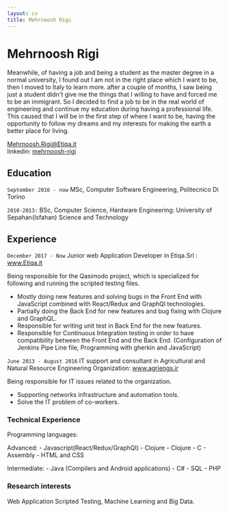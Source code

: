 ```yaml
---
layout: cv
title: Mehrnoosh Rigi
---
```

# Mehrnoosh Rigi
Meanwhile, of having a job and being a student as the master degree in a normal university, I found out I am not in the right place which I want to be, then I moved to Italy to learn more. after a couple of months, I saw being just a student didn't give me the things that I willing to have and forced me to be an immigrant. So I decided to find a job to be in the real world of engineering and continue my education during having a professional life. This caused that I will be in the first step of where I want to be, having the opportunity to follow my dreams and my interests for making the earth a better place for living.

<div id="webaddress">
  <a href="mehrnoosh.rigi@etiqa.it">Mehrnoosh.Rigi@Etiqa.it</a>
</div>
<div id="webaddress">
  linkedin:
  <a href="https://www.linkedin.com/in/mehrnoosh-rigi-a364336a/">mehrnoosh-rigi</a>
</div>

## Education
`September 2016 - now`
  MSc, Computer Software Engineering, Politecnico Di Torino

`2010-2013:`
  BSc, Computer Science, Hardware Engineering: University of Sepahan(Isfahan) Science and Technology
## Experience

`December 2017 - Now`
Junior web Application Developer in Etiqa.Srl : www.Etiqa.it

Being responsible for the Qasimodo project, which is specialized for following and running the scripted testing files. 
- Mostly doing new features and solving bugs in the Front End with JavaScript combined with React/Redux and GraphQl technologies.
- Partially doing the Back End for new features and bug fixing with Clojure and GraphQL.
- Responsible for writing unit test in Back End for the new features.
- Responsible for Continuous Integration testing in order to have compatibility between the Front End and the Back End. (Configuration of Jenkins Pipe Line file, Programming with gherkin and JavaScript)

`June 2013 - August 2016`
IT support and consultant in Agricultural and Natural Resource Engineering Organization: www.agriengs.ir

Being responsible for IT issues related to the organization.
- Supporting networks infrastructure and automation tools.
- Solve the IT problem of co-workers.

### Technical Experience

Programming languages: 

  Advanced: 
    - Javascript(React/Redux/GraphQl)
    - Clojure
    - Clojure
    - C
    - Assembly
    - HTML and CSS
    
  Intermediate:
      - Java (Compilers and Android applications)
      - C#
      - SQL
      - PHP

### Research interests

Web Application Scripted Testing, Machine Learning and Big Data.

<!-- ### Footer

Last updated: May 2013 -->



